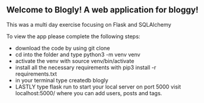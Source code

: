 ## Welcome to Blogly! A web application for bloggy!

This was a multi day exercise focusing on Flask and SQLAlchemy

To view the app please complete the following steps:

- download the code by using git clone
- cd into the folder and type python3 -m venv venv
- activate the venv with source venv/bin/activate
- install all the necessary requirements with pip3 install -r requirements.txt
- in your terminal type createdb blogly
- LASTLY type flask run to start your local server on port 5000
  visit localhost:5000/ where you can add users, posts and tags.
